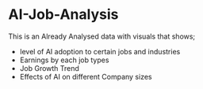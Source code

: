 # AI-Job-Analysis
This is an Already Analysed data with visuals that shows;
* level of AI adoption to certain jobs and industries
* Earnings by each job types
* Job Growth Trend
* Effects of AI on different Company sizes
